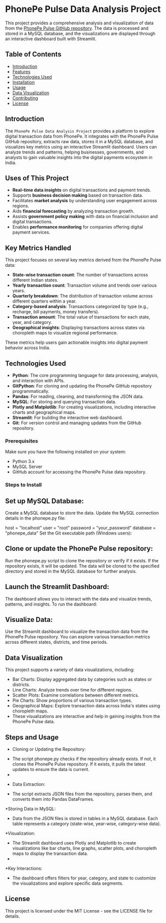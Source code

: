 # PhonePe Pulse Data Analysis Project

This project provides a comprehensive analysis and visualization of data from the [PhonePe Pulse GitHub repository](https://github.com/PhonePe/pulse). The data is processed and stored in a MySQL database, and the visualizations are displayed through an interactive dashboard built with Streamlit.

## Table of Contents
- [Introduction](#introduction)
- [Features](#features)
- [Technologies Used](#technologies-used)
- [Installation](#installation)
- [Usage](#usage)
- [Data Visualization](#data-visualization)
- [Contributing](#contributing)
- [License](#license)

## Introduction

The `PhonePe Pulse Data Analysis Project` provides a platform to explore digital transaction data from PhonePe. It integrates with the PhonePe Pulse GitHub repository, extracts raw data, stores it in a MySQL database, and visualizes key metrics using an interactive Streamlit dashboard. Users can analyze trends and patterns, helping businesses, governments, and analysts to gain valuable insights into the digital payments ecosystem in India.

## Uses of This Project

- **Real-time data insights** on digital transactions and payment trends.
- Supports **business decision making** based on transaction data.
- Facilitates **market analysis** by understanding user engagement across regions.
- Aids **financial forecasting** by analyzing transaction growth.
- Assists **government policy making** with data on financial inclusion and digital transactions.
- Enables **performance monitoring** for companies offering digital payment services.

## Key Metrics Handled

This project focuses on several key metrics derived from the PhonePe Pulse data:

- **State-wise transaction count**: The number of transactions across different Indian states.
- **Yearly transaction count**: Transaction volume and trends over various years.
- **Quarterly breakdown**: The distribution of transaction volume across different quarters within a year.
- **Category-based analysis**: Transactions categorized by type (e.g., recharge, bill payments, money transfers).
- **Transaction amount**: The total value of transactions for each state, year, and category.
- **Geographical insights**: Displaying transactions across states via choropleth maps to visualize regional performance.

These metrics help users gain actionable insights into digital payment behavior across India.

## Technologies Used

- **Python**: The core programming language for data processing, analysis, and interaction with APIs.
- **GitPython**: For cloning and updating the PhonePe GitHub repository programmatically.
- **Pandas**: For reading, cleaning, and transforming the JSON data.
- **MySQL**: For storing and querying transaction data.
- **Plotly and Matplotlib**: For creating visualizations, including interactive charts and geographical maps.
- **Streamlit**: For building the interactive web dashboard.
- **Git**: For version control and managing updates from the GitHub repository.

### Prerequisites

Make sure you have the following installed on your system:

- Python 3.x
- MySQL Server
- GitHub account for accessing the PhonePe Pulse data repository.

### Steps to Install

## Set up MySQL Database:
Create a MySQL database to store the data. Update the MySQL connection details in the phonepe.py file:

host = "localhost"
user = "root"
password = "your_password"
database = "phonepe_data"
Set the Git executable path (Windows users):

## Clone or update the PhonePe Pulse repository:

Run the phonepe.py script to clone the repository or verify if it exists. If the repository exists, it will be updated.
The data will be cloned to the specified directory and stored in the MySQL database for further analysis.

## Launch the Streamlit Dashboard:

The dashboard allows you to interact with the data and visualize trends, patterns, and insights. To run the dashboard:

## Visualize Data:

Use the Streamlit dashboard to visualize the transaction data from the PhonePe Pulse repository. You can explore various transaction metrics across different states, districts, and time periods.

## Data Visualization
This project supports a variety of data visualizations, including:

- Bar Charts: Display aggregated data by categories such as states or districts.
- Line Charts: Analyze trends over time for different regions.
- Scatter Plots: Examine correlations between different metrics.
- Pie Charts: Show proportions of various transaction types.
- Geographical Maps: Explore transaction data across India's states using choropleth maps.
- These visualizations are interactive and help in gaining insights from the PhonePe Pulse data.

## Steps and Usage
* Cloning or Updating the Repository:

- The script phonepe.py checks if the repository already exists. If not, it clones the PhonePe Pulse repository. If it exists, it pulls the latest updates to ensure the data is current.
- 
* Data Extraction:
- The script extracts JSON files from the repository, parses them, and converts them into Pandas DataFrames.

*Storing Data in MySQL:
- Data from the JSON files is stored in tables in a MySQL database. Each table represents a category (state-wise, year-wise, category-wise data).

*Visualization:
- The Streamlit dashboard uses Plotly and Matplotlib to create visualizations like bar charts, line graphs, scatter plots, and choropleth maps to display the transaction data.
- 
*Key Interactions:
- The dashboard offers filters for year, category, and state to customize the visualizations and explore specific data segments.

## License
This project is licensed under the MIT License - see the LICENSE file for details.
